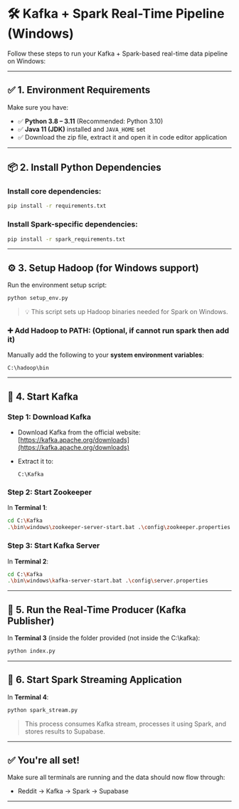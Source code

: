 # 🛠️ Kafka + Spark Real-Time Pipeline (Windows)

Follow these steps to run your Kafka + Spark-based real-time data pipeline on Windows:

---

## ✅ 1. Environment Requirements

Make sure you have:

* ✅ **Python 3.8 – 3.11** (Recommended: Python 3.10)
* ✅ **Java 11 (JDK)** installed and `JAVA_HOME` set
* ✅ Download the zip file, extract it and open it in code editor application

---

## 📦 2. Install Python Dependencies

### Install core dependencies:

```bash
pip install -r requirements.txt
```

### Install Spark-specific dependencies:

```bash
pip install -r spark_requirements.txt
```

---

## ⚙️ 3. Setup Hadoop (for Windows support)

Run the environment setup script:

```bash
python setup_env.py
```

> 💡 This script sets up Hadoop binaries needed for Spark on Windows.

### ➕ Add Hadoop to PATH: (Optional, if cannot run spark then add it)

Manually add the following to your **system environment variables**:

```
C:\hadoop\bin
```

---

## 🐘 4. Start Kafka

### Step 1: Download Kafka

* Download Kafka from the official website: [https://kafka.apache.org/downloads](https://kafka.apache.org/downloads)
* Extract it to:

  ```
  C:\Kafka
  ```

### Step 2: Start Zookeeper

In **Terminal 1**:

```bash
cd C:\Kafka
.\bin\windows\zookeeper-server-start.bat .\config\zookeeper.properties
```

### Step 3: Start Kafka Server

In **Terminal 2**:

```bash
cd C:\Kafka
.\bin\windows\kafka-server-start.bat .\config\server.properties
```

---

## 🚀 5. Run the Real-Time Producer (Kafka Publisher)

In **Terminal 3** (inside the folder provided (not inside the C:\kafka):

```bash
python index.py
```

---

## 🔄 6. Start Spark Streaming Application

In **Terminal 4**:

```bash
python spark_stream.py
```

> This process consumes Kafka stream, processes it using Spark, and stores results to Supabase.

---

## ✅ You're all set!

Make sure all terminals are running and the data should now flow through:

* Reddit → Kafka → Spark → Supabase

---

